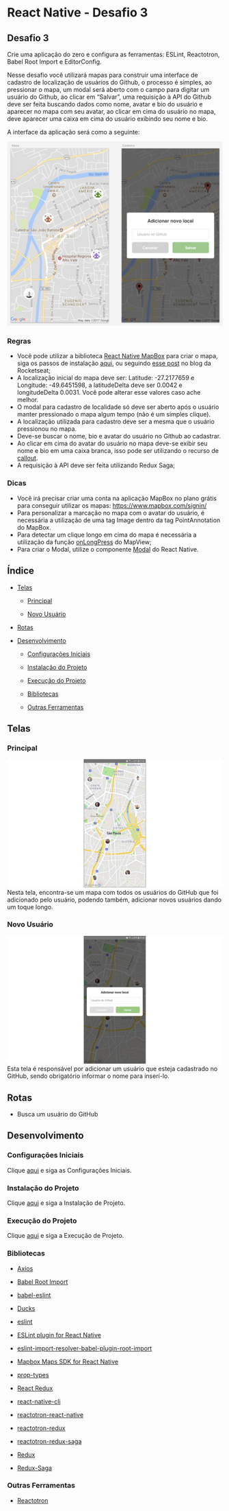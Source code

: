 # React Native - Desafio 3

## Desafio 3

Crie uma aplicação do zero e configura as ferramentas: ESLint, Reactotron, Babel Root Import e EditorConfig.

Nesse desafio você utilizará mapas para construir uma interface de cadastro de localização de usuários do Github, o processo é simples, ao pressionar o mapa, um modal será aberto com o campo para digitar um usuário do Github, ao clicar em “Salvar”, uma requisição à API do Github deve ser feita buscando dados como nome, avatar e bio do usuário e aparecer no mapa com seu avatar, ao clicar em cima do usuário no mapa, deve aparecer uma caixa em cima do usuário exibindo seu nome e bio.

A interface da aplicação será como a seguinte:

![Telas da aplicação](/assets/screens.png)

### Regras

- Você pode utilizar a biblioteca [React Native MapBox](https://github.com/mapbox/react-native-mapbox-gl) para criar o mapa, siga os passos de instalação [aqui](https://github.com/mapbox/react-native-mapbox-gl#installation), ou seguindo [esse post](https://blog.rocketseat.com.br/react-native-mapbox/) no blog da Rocketseat;
- A localização inicial do mapa deve ser: Latitude: -27.2177659 e Longitude: -49.6451598, a latitudeDelta deve ser 0.0042 e longitudeDelta 0.0031. Você pode alterar esse valores caso ache melhor.
- O modal para cadastro de localidade só deve ser aberto após o usuário manter pressionado o mapa algum tempo (não é um simples clique).
- A localização utilizada para cadastro deve ser a mesma que o usuário pressionou no mapa.
- Deve-se buscar o nome, bio e avatar do usuário no Github ao cadastrar.
- Ao clicar em cima do avatar do usuário no mapa deve-se exibir seu nome e bio em uma caixa branca, isso pode ser utilizando o recurso de [callout](https://github.com/mapbox/react-native-mapbox-gl/blob/master/docs/Callout.md).
- A requisição à API deve ser feita utilizando Redux Saga;

### Dicas

- Você irá precisar criar uma conta na aplicação MapBox no plano grátis para conseguir utilizar os mapas: https://www.mapbox.com/signin/
- Para personalizar a marcação no mapa com o avatar do usuário, é necessária a utilização de uma tag Image dentro da tag PointAnnotation do MapBox.
- Para detectar um clique longo em cima do mapa é necessária a utilização da função [onLongPress](https://github.com/mapbox/react-native-mapbox-gl/blob/master/docs/MapView.md) do MapView;
- Para criar o Modal, utilize o componente [Modal](https://facebook.github.io/react-native/docs/modal.html) do React Native.

## Índice

- [Telas](#telas)

  - [Principal](#principal)

  - [Novo Usuário](#novo-usuário)

- [Rotas](#rotas)

- [Desenvolvimento](#desenvolvimento)

  - [Configurações Iniciais](#configurações-iniciais)

  - [Instalação do Projeto](#instalação-do-projeto)

  - [Execução do Projeto](#execução-do-projeto)

  - [Bibliotecas](#bibliotecas)

  - [Outras Ferramentas](#outras-ferramentas)

## Telas

### Principal

![Main](/assets/main.png)
Nesta tela, encontra-se um mapa com todos os usuários do GitHub que foi adicionado pelo usuário, podendo também, adicionar novos usuários dando um toque longo.

### Novo Usuário

![New](/assets/new.png)
Esta tela é responsável por adicionar um usuário que esteja cadastrado no GitHub, sendo obrigatório informar o nome para inserí-lo.

## Rotas

- Busca um usuário do GitHub

## Desenvolvimento

### Configurações Iniciais

Clique [aqui](https://github.com/osvaldokalvaitir/projects-settings/blob/master/README.md) e siga as Configurações Iniciais.

### Instalação do Projeto

Clique [aqui](https://github.com/osvaldokalvaitir/projects-settings/blob/master/nodejs/nodejs.md) e siga a Instalação de Projeto.

### Execução do Projeto

Clique [aqui](https://github.com/osvaldokalvaitir/projects-settings/blob/master/nodejs/libs/react-native-cli.md) e siga a Execução de Projeto.

### Bibliotecas

- [Axios](https://github.com/osvaldokalvaitir/projects-settings/blob/master/nodejs/libs/axios.md)

- [Babel Root Import](https://github.com/osvaldokalvaitir/projects-settings/blob/master/nodejs/libs/babel-plugin-root-import.md)

- [babel-eslint](https://github.com/osvaldokalvaitir/projects-settings/blob/master/nodejs/libs/babel-eslint.md)

- [Ducks](https://github.com/osvaldokalvaitir/projects-settings/blob/master/nodejs/libs/ducks.md)

- [eslint](https://github.com/osvaldokalvaitir/projects-settings/blob/master/nodejs/libs/eslint.md)

- [ESLint plugin for React Native](https://github.com/osvaldokalvaitir/projects-settings/blob/master/nodejs/libs/eslint-plugin-react-native.md)

- [eslint-import-resolver-babel-plugin-root-import](https://github.com/osvaldokalvaitir/projects-settings/blob/master/nodejs/libs/eslint-import-resolver-babel-plugin-root-import.md)

- [Mapbox Maps SDK for React Native](https://github.com/osvaldokalvaitir/projects-settings/blob/master/nodejs/libs/@mapbox-react-native-mapbox-gl.md)

- [prop-types](https://github.com/osvaldokalvaitir/projects-settings/blob/master/nodejs/libs/prop-types.md)

- [React Redux](https://github.com/osvaldokalvaitir/projects-settings/blob/master/nodejs/libs/react-redux.md)

- [react-native-cli](https://github.com/osvaldokalvaitir/projects-settings/blob/master/nodejs/libs/react-native-cli.md)

- [reactotron-react-native](https://github.com/osvaldokalvaitir/projects-settings/blob/master/nodejs/libs/reactotron-react-native.md)

- [reactotron-redux](https://github.com/osvaldokalvaitir/projects-settings/blob/master/nodejs/libs/reactotron-redux.md)

- [reactotron-redux-saga](https://github.com/osvaldokalvaitir/projects-settings/blob/master/nodejs/libs/reactotron-redux-saga.md)

- [Redux](https://github.com/osvaldokalvaitir/projects-settings/blob/master/nodejs/libs/redux.md)

- [Redux-Saga](https://github.com/osvaldokalvaitir/projects-settings/blob/master/nodejs/libs/redux-saga.md)

### Outras Ferramentas

- [Reactotron](https://github.com/osvaldokalvaitir/projects-settings/blob/master/inspector/reactotron.md)
